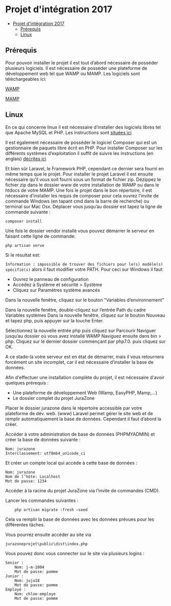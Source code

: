 # Projet d'intégration 2017

- [Projet d'intégration 2017](#projet-dintégration-2017)
  - [Prérequis](#prérequis)
  - [Linux](#linux)

## Prérequis

Pour pouvoir installer le projet il est tout d’abord nécessaire
de posséder plusieurs logiciels. Il est nécessaire de
posséder une plateforme de développement web tel que
WAMP ou MAMP. Les logiciels sont téléchargeables ici:

[WAMP](http://www.wampserver.com/)

[MAMP](https://www.mamp.info/en/)

## Linux

En ce qui concerne linux il est nécessaire d’installer des
logiciels libres tel que Apache MySQL et PHP. Les
instructions sont [situées ici](http://olange.developpez.com/articles/debian/installationserveur-dedie/?page=page_2)

Il est également nécessaire de posséder le logiciel
Composer qui est un gestionnaire de paquets libre écrit en
PHP. Pour installer Composer sur les différents systèmes
d’exploitation il suffit de suivre les instructions (en anglais)
[décrites ici](https://getcomposer.org/doc/00-intro.md)

Et bien sûr Laravel, le Framework PHP, cependant ce dernier
sera fourni en même temps que le projet. Pour installer le
projet Laravel il est ensuite nécessaire qu’il vous soit fourni
sous un format de fichier zip. Dézippez le fichier zip dans
le dossier www de votre installation de WAMP ou dans le
htdocs de votre MAMP. Une fois le projet dans le bon
répertoire, il est nécessaire d’installer les requis de
composer pour cela ouvrez l’invite de commande Windows
(en tapant cmd dans la barre de recherche) ou terminal sur
Mac Osx. Déplacer vous jusqu’au dossier est tapez la ligne
de commande suivante :

```
composer install
```

Une fois le dossier vendor installé vous pouvez démarrer
le serveur en faisant cette ligne de commande:

```
php artisan serve
```

Si le résultat est:

`
Information : impossible de trouver des
fichiers pour le(s) modèle(s) spécifié(s)
`
alors il faut modifier votre PATH. Pour ceci sur Windows il faut:

- Ouvrez le panneau de configuration
- Accédez à Système et sécurité > Système
- Cliquez sur Paramètres système avancés

Dans la nouvelle fenêtre, cliquez sur le bouton "Variables d’environnement"

Dans la nouvelle fenêtre, double-cliquez sur l’entrée Path
du cadre Variables systèmes Dans la nouvelle fenêtre,
cliquez sur le bouton Nouveau et tapez php, puis appuyer
sur la touche Enter.

Sélectionnez la nouvelle entrée php puis cliquez sur
Parcourir Naviguer jusqu’au dossier où vous avez installé
WAMP Naviguez ensuite dans bin > php. Cliquez sur le
dernier dossier commençant par php7.0. puis cliquez sur
OK.

A ce stade-là votre serveur est en état de démarrer, mais
il vous retournera forcément un site incomplet, car il est
nécessaire d’installer la base de données.

Afin d'effectuer une installation complète du projet, il est
nécessaire d'avoir quelques prérequis :

- Une plateforme de développement Web (Wamp, EasyPHP, Mamp,…)
- Le dossier complet du projet JuraZone

Placer le dossier jurazone dans le répertoire accessible par
votre plateforme de dév. web. (www) Laravel permet gérer
le site web et de remplir automatiquement la base de
données. Cependant il faut d’abord la créer.

Accéder à votre administration de base de données
(PHPMYADMIN) et créer la base de données suivante :

```
Nom: jurazone
Interclassement: utf8mb4_unicode_ci
```

Et créer un compte local qui accède à cette base de
données :

```
Nom: jurazone
Nom de l’hôte: Localhost
Mot de passe: 1234
```

Accéder à la racine du projet JuraZone via l’invite de
commandes (CMD).

Lancer les commandes suivantes :

```
    php artisan migrate :fresh –seed
```

Cela va remplir la base de données avec les données
prévues pour les différentes tâches.

Vous pourrez ensuite accéder au site via

```
jurazoneprojet\public\dist\index.php
```

Vous pouvez donc vous connecter sur le site via plusieurs
logins :

    Senior :
        Nom: j-m-1004
        Mot de passe: pomme
    Junior :
        Nom: juju18
        Mot de passe: pomme
    Employé :
        Nom: chloe-employe
        Mot de passe: pomme